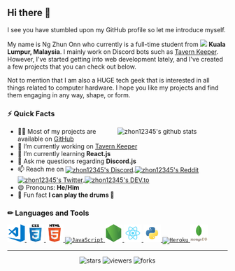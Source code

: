 ## Hi there 👋

I see you have stumbled upon my GitHub profile so let me introduce myself.

My name is Ng Zhun Onn who currently is a full-time student from <img src="https://image.flaticon.com/icons/svg/197/197581.svg" width="15" /> **Kuala Lumpur, Malaysia**. I mainly work on Discord bots such as [Tavern Keeper](https://github.com/zhon12345/Tavern_Keeper). However, I've started getting into web development lately, and I've created a few projects that you can check out below.

Not to mention that I am also a HUGE tech geek that is interested in all things related to computer hardware. I hope you like my projects and find them engaging in any way, shape, or form.

<h3>⚡ Quick Facts</h3>
<p>
	<img align="right" alt="zhon12345's github stats" width="50%" src="https://github-readme-stats.zhon12345.vercel.app/api?username=zhon12345&show_icons=true&include_all_commits=true&theme=react">
</p>

- 👨‍💻 Most of my projects are available on [GitHub](https://github.com/zhon12345)
-   🔭 I’m currently working on [Tavern Keeper](https://github.com/zhon12345/Tavern_Keeper)
-   🌱 I’m currently learning **React.js**
-   💬 Ask me questions regarding **Discord.js**
-   📫 Reach me on 
	<a href="https://discord.gg/jMpw3jw">
  		<img align="center" alt="zhon12345's Discord" width="22px" src="https://cdn.jsdelivr.net/npm/simple-icons@v3/icons/discord.svg" />
	</a>
	<a href="https://reddit.com/zhon12345">
  		<img align="center" alt="zhon12345's Reddit" width="22px" src="https://cdn.jsdelivr.net/npm/simple-icons@3.0.1/icons/reddit.svg" />
	</a>
	<a href="https://twitter.com/zhon12345">
  		<img align="center" alt="zhon12345's Twitter" width="22px" src="https://cdn.jsdelivr.net/npm/simple-icons@v3/icons/twitter.svg" />
	</a>
	<a href="https://dev.to/zhon12345">
  		<img align="center" alt="zhon12345's DEV.to" width="22px" src="https://cdn.jsdelivr.net/npm/simple-icons@3.0.1/icons/dev-dot-to.svg" />
	</a>
-	😄 Pronouns: **He/Him**
-   🎉 Fun fact **I can play the drums 🥁**

<h3>✏ Languages and Tools</h3>
<p>
	<a href="https://code.visualstudio.com/">
  		<code><img src="https://raw.githubusercontent.com/github/explore/80688e429a7d4ef2fca1e82350fe8e3517d3494d/topics/visual-studio-code/visual-studio-code.png" alt="Visual Studio Code" width="40" height="40" /></code>
  	</a>
  	<a href="https://www.w3schools.com/css/" target="_blank"> 
    	<code><img src="https://raw.githubusercontent.com/github/explore/80688e429a7d4ef2fca1e82350fe8e3517d3494d/topics/css/css.png" alt="CSS3" width="40" height="40"/></code>
	</a> 
	<a href="https://www.w3.org/html/" target="_blank"> 
  		<code><img src="https://raw.githubusercontent.com/github/explore/80688e429a7d4ef2fca1e82350fe8e3517d3494d/topics/html/html.png" alt="HTML5" width="40" height="40"/></code>
	</a> 
	<a href="https://www.javascript.com/" target="_blank"> 
  		<code><img src="https://devicons.github.io/devicon/devicon.git/icons/javascript/javascript-original.svg" alt="JavaScript" width="40" height="40"/></code>
	</a> 
	<a href="https://nodejs.org" target="_blank"> 
  		<code><img src="https://github.com/devicons/devicon/blob/master/icons/nodejs/nodejs-original.svg" alt="Node.js" width="40" height="40"/></code>
	</a> 
	<a href="https://reactjs.org/" target="_blank"> 
  		<code><img src="https://raw.githubusercontent.com/github/explore/80688e429a7d4ef2fca1e82350fe8e3517d3494d/topics/react/react.png" alt="React.js" width="40" height="40"/></code>
	</a> 
	<a href="https://www.python.org" target="_blank"> 
  		<code><img src="https://raw.githubusercontent.com/github/explore/80688e429a7d4ef2fca1e82350fe8e3517d3494d/topics/python/python.png" alt="Python" width="40" height="40"/></code>
	</a> 
	<a href="https://heroku.com" target="_blank"> 
  		<code><img src="https://www.vectorlogo.zone/logos/heroku/heroku-icon.svg" alt="Heroku" width="40" height="40"/></code>
	</a>
	<a href="https://www.mongodb.com/">
		<code><img src="https://github.com/devicons/devicon/blob/master/icons/mongodb/mongodb-original-wordmark.svg" alt="MongoDB" width="40" height="40"/></code>
	</a>
</p>

---
<p align="center">
	<img align="top" alt="stars" src="https://img.shields.io/github/stars/zhon12345/zhon12345?style=flat" />
	<img align="top" alt="viewers" src="https://komarev.com/ghpvc/?username=zhon12345&label=viewers" />
	<img align="top" alt="forks" src="https://img.shields.io/github/forks/zhon12345/zhon12345?style=flat" />
</p>
